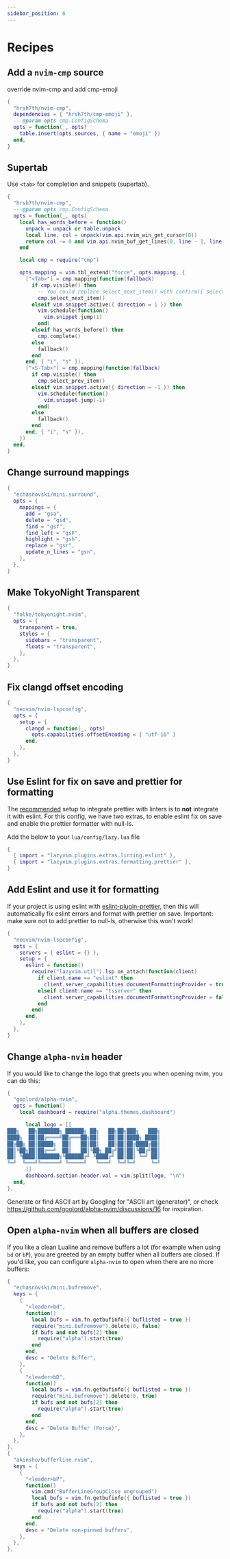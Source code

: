 ```yaml
---
sidebar_position: 6
---
```


# Recipes

<!-- recipes:start -->

## Add a `nvim-cmp` source

override nvim-cmp and add cmp-emoji

```lua
{
  "hrsh7th/nvim-cmp",
  dependencies = { "hrsh7th/cmp-emoji" },
  ---@param opts cmp.ConfigSchema
  opts = function(_, opts)
    table.insert(opts.sources, { name = "emoji" })
  end,
}
```

## Supertab

Use `<tab>` for completion and snippets (supertab).

```lua
{
  "hrsh7th/nvim-cmp",
  ---@param opts cmp.ConfigSchema
  opts = function(_, opts)
    local has_words_before = function()
      unpack = unpack or table.unpack
      local line, col = unpack(vim.api.nvim_win_get_cursor(0))
      return col ~= 0 and vim.api.nvim_buf_get_lines(0, line - 1, line, true)[1]:sub(col, col):match("%s") == nil
    end

    local cmp = require("cmp")

    opts.mapping = vim.tbl_extend("force", opts.mapping, {
      ["<Tab>"] = cmp.mapping(function(fallback)
        if cmp.visible() then
          -- You could replace select_next_item() with confirm({ select = true }) to get VS Code autocompletion behavior
          cmp.select_next_item()
        elseif vim.snippet.active({ direction = 1 }) then
          vim.schedule(function()
            vim.snippet.jump(1)
          end)
        elseif has_words_before() then
          cmp.complete()
        else
          fallback()
        end
      end, { "i", "s" }),
      ["<S-Tab>"] = cmp.mapping(function(fallback)
        if cmp.visible() then
          cmp.select_prev_item()
        elseif vim.snippet.active({ direction = -1 }) then
          vim.schedule(function()
            vim.snippet.jump(-1)
          end)
        else
          fallback()
        end
      end, { "i", "s" }),
    })
  end,
}
```

## Change surround mappings

```lua
{
  "echasnovski/mini.surround",
  opts = {
    mappings = {
      add = "gsa",
      delete = "gsd",
      find = "gsf",
      find_left = "gsF",
      highlight = "gsh",
      replace = "gsr",
      update_n_lines = "gsn",
    },
  },
}
```

## Make TokyoNight Transparent

```lua
{
  "folke/tokyonight.nvim",
  opts = {
    transparent = true,
    styles = {
      sidebars = "transparent",
      floats = "transparent",
    },
  },
}
```

## Fix clangd offset encoding

```lua
{
  "neovim/nvim-lspconfig",
  opts = {
    setup = {
      clangd = function(_, opts)
        opts.capabilities.offsetEncoding = { "utf-16" }
      end,
    },
  },
}
```

## Use Eslint for fix on save and prettier for formatting

The [recommended](https://prettier.io/docs/en/integrating-with-linters.html) setup to
integrate prettier with linters is to **not** integrate it with eslint.
For this config, we have two extras, to enable eslint fix on save and enable the prettier
formatter with null-ls.

Add the below to your `lua/config/lazy.lua` file

```lua
{
  { import = "lazyvim.plugins.extras.linting.eslint" },
  { import = "lazyvim.plugins.extras.formatting.prettier" },
}
```

## Add Eslint and use it for formatting

If your project is using eslint with [eslint-plugin-prettier](https://github.com/prettier/eslint-plugin-prettier),
then this will automatically fix eslint errors and format with prettier on save.
Important: make sure not to add prettier to null-ls, otherwise this won't work!

```lua
{
  "neovim/nvim-lspconfig",
  opts = {
    servers = { eslint = {} },
    setup = {
      eslint = function()
        require("lazyvim.util").lsp.on_attach(function(client)
          if client.name == "eslint" then
            client.server_capabilities.documentFormattingProvider = true
          elseif client.name == "tsserver" then
            client.server_capabilities.documentFormattingProvider = false
          end
        end)
      end,
    },
  },
}
```

## Change `alpha-nvim` header

If you would like to change the logo that greets you when opening nvim, you can do this:
```lua
{
  "goolord/alpha-nvim",
  opts = function()
    local dashboard = require("alpha.themes.dashboard")

      local logo = [[
███╗   ██╗███████╗ ██████╗ ██╗   ██╗██╗███╗   ███╗
████╗  ██║██╔════╝██╔═══██╗██║   ██║██║████╗ ████║
██╔██╗ ██║█████╗  ██║   ██║██║   ██║██║██╔████╔██║
██║╚██╗██║██╔══╝  ██║   ██║╚██╗ ██╔╝██║██║╚██╔╝██║
██║ ╚████║███████╗╚██████╔╝ ╚████╔╝ ██║██║ ╚═╝ ██║
╚═╝  ╚═══╝╚══════╝ ╚═════╝   ╚═══╝  ╚═╝╚═╝     ╚═╝
      ]]
      dashboard.section.header.val = vim.split(logo, "\n")
  end,
},
```

Generate or find ASCII art by Googling for "ASCII art (generator)", or check https://github.com/goolord/alpha-nvim/discussions/16 for inspiration.

## Open `alpha-nvim` when all buffers are closed

If you like a clean Lualine and remove buffers a lot (for example when using `bd` or `bP`), you are greeted by an empty buffer when all buffers are closed. If you'd like, you can configure `alpha-nvim` to open when there are no more buffers:

```lua
{
  "echasnovski/mini.bufremove",
  keys = {
    {
      "<leader>bd",
      function()
        local bufs = vim.fn.getbufinfo({ buflisted = true })
        require("mini.bufremove").delete(0, false)
        if bufs and not bufs[2] then
          require("alpha").start(true)
        end
      end,
      desc = "Delete Buffer",
    },
    {
      "<leader>bD",
      function()
        local bufs = vim.fn.getbufinfo({ buflisted = true })
        require("mini.bufremove").delete(0, true)
        if bufs and not bufs[2] then
          require("alpha").start(true)
        end
      end,
      desc = "Delete Buffer (Force)",
    },
  },
},
{
  "akinsho/bufferline.nvim",
  keys = {
    {
      "<leader>bP",
      function()
        vim.cmd("BufferLineGroupClose ungrouped")
        local bufs = vim.fn.getbufinfo({ buflisted = true })
        if bufs and not bufs[2] then
          require("alpha").start(true)
        end
      end,
      desc = "Delete non-pinned buffers",
    },
  },
},
```

<!-- recipes:end -->
